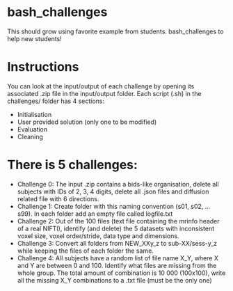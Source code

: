 # bash_challenges
This should grow using favorite example from students.
bash_challenges to help new students!

# Instructions
You can look at the input/output of each challenge by opening its associated .zip file in the input/output folder. 
Each script (.sh) in the challenges/ folder has 4 sections:
- Initialisation
- User provided solution (only one to be modified)
- Evaluation
- Cleaning

# There is 5 challenges:
- Challenge 0: The input .zip contains a bids-like organisation, delete all subjects with IDs of 2, 3, 4 digits, delete all .json files and diffusion related file with 6 directions.
- Challenge 1: Create folder with this naming convention (s01, s02, ... s99). In each folder add an empty file called logfile.txt
- Challenge 2: Out of the 100 files (text file containing the mrinfo header of a real NIFTI), identify (and delete) the 5 datasets with inconsistent voxel size, voxel order/stride, data type and dimensions.
- Challenge 3: Convert all folders from  NEW_XXy_z to sub-XX/sess-y_z while keeping the files of each folder the same.
- Challenge 4: All subjects have a random list of file name X_Y, where X and Y are between 0 and 100. Identify what files are missing from the whole group. The total amount of combination is 10 000 (100x100), write all the missing X_Y combinations to a .txt file (must be the only one)